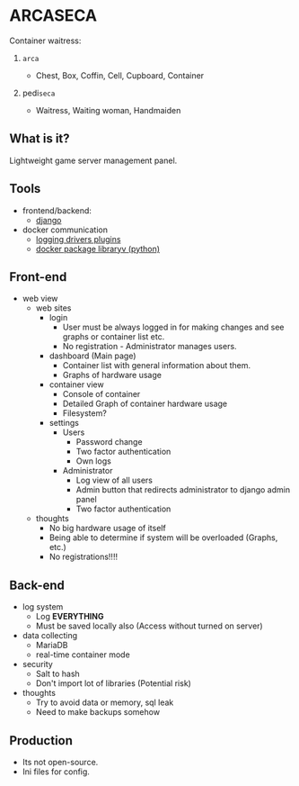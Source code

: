 # ARCASECA

Container waitress:
1. `arca`
	-	Chest, Box, Coffin, Cell, Cupboard, Container


2. pedi`seca`
	- Waitress, Waiting woman, Handmaiden

  

## What is it?

Lightweight game server management panel.

  

## Tools

 - frontend/backend:
	 - [django](https://www.djangoproject.com/)
- docker communication
	- [logging drivers plugins](https://docs.docker.com/config/containers/logging/plugins/)
	- [docker package libraryv (python)](https://docker-py.readthedocs.io/en/stable/)

## Front-end
-  web view
	- web sites
		- login
			- User must be always logged in for making changes and see graphs or container list etc.
			- No registration - Administrator manages users.
		- dashboard (Main page)
			- Container list with general information about them.
			- Graphs of hardware usage
		- container view
			- Console of container
			- Detailed Graph of container hardware usage
			- Filesystem?
		- settings
			- Users
				- Password change
				- Two factor authentication
				- Own logs
			- Administrator
				- Log view of all users
				- Admin button that redirects administrator to django admin panel
				- Two factor authentication
	- thoughts
		- No big hardware usage of itself
		- Being able to determine if system will be overloaded (Graphs, etc.)
		- No registrations!!!!

## Back-end
- log system
	- Log **EVERYTHING** 
	- Must be saved locally also (Access without turned on server)
- data collecting
	- MariaDB
	- real-time container mode
- security
	- Salt to hash 
	- Don't import lot of libraries (Potential risk)
- thoughts
	- Try to avoid data or memory, sql leak
	- Need to make backups somehow

## Production
- Its not open-source.
- Ini files for config.

